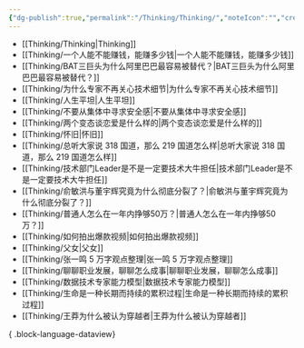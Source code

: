 ```yaml
---
{"dg-publish":true,"permalink":"/Thinking/Thinking/","noteIcon":"","created":"2024-05-22T16:17:54.161+08:00"}
---
```



- [[Thinking/Thinking\|Thinking]]
- [[Thinking/一个人能不能赚钱，能赚多少钱\|一个人能不能赚钱，能赚多少钱]]
- [[Thinking/BAT三巨头为什么阿里巴巴最容易被替代？\|BAT三巨头为什么阿里巴巴最容易被替代？]]
- [[Thinking/为什么专家不再关心技术细节\|为什么专家不再关心技术细节]]
- [[Thinking/人生平坦\|人生平坦]]
- [[Thinking/不要从集体中寻求安全感\|不要从集体中寻求安全感]]
- [[Thinking/两个变态谈恋爱是什么样的\|两个变态谈恋爱是什么样的]]
- [[Thinking/怀旧\|怀旧]]
- [[Thinking/总听大家说 318 国道，那么 219 国道怎么样\|总听大家说 318 国道，那么 219 国道怎么样]]
- [[Thinking/技术部门Leader是不是一定要技术大牛担任\|技术部门Leader是不是一定要技术大牛担任]]
- [[Thinking/俞敏洪与董宇辉究竟为什么彻底分裂了？\|俞敏洪与董宇辉究竟为什么彻底分裂了？]]
- [[Thinking/普通人怎么在一年内挣够50万？\|普通人怎么在一年内挣够50万？]]
- [[Thinking/如何拍出爆款视频\|如何拍出爆款视频]]
- [[Thinking/父女\|父女]]
- [[Thinking/张一鸣 5 万字观点整理\|张一鸣 5 万字观点整理]]
- [[Thinking/聊聊职业发展，聊聊怎么成事\|聊聊职业发展，聊聊怎么成事]]
- [[Thinking/数据技术专家能力模型\|数据技术专家能力模型]]
- [[Thinking/生命是一种长期而持续的累积过程\|生命是一种长期而持续的累积过程]]
- [[Thinking/王莽为什么被认为穿越者\|王莽为什么被认为穿越者]]

{ .block-language-dataview}
